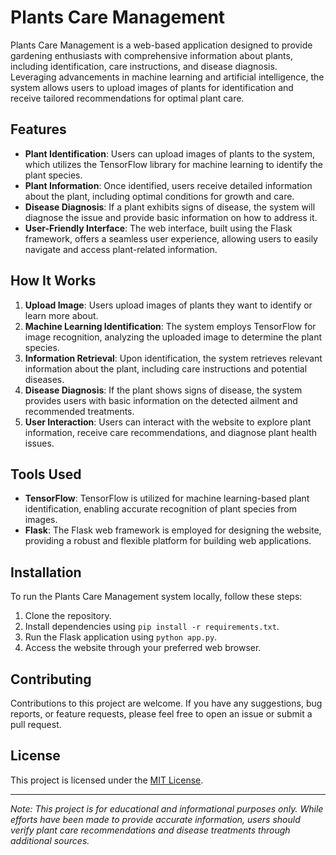 # Plants Care Management

Plants Care Management is a web-based application designed to provide gardening enthusiasts with comprehensive information about plants, including identification, care instructions, and disease diagnosis. Leveraging advancements in machine learning and artificial intelligence, the system allows users to upload images of plants for identification and receive tailored recommendations for optimal plant care.

## Features
- **Plant Identification**: Users can upload images of plants to the system, which utilizes the TensorFlow library for machine learning to identify the plant species.
- **Plant Information**: Once identified, users receive detailed information about the plant, including optimal conditions for growth and care.
- **Disease Diagnosis**: If a plant exhibits signs of disease, the system will diagnose the issue and provide basic information on how to address it.
- **User-Friendly Interface**: The web interface, built using the Flask framework, offers a seamless user experience, allowing users to easily navigate and access plant-related information.

## How It Works
1. **Upload Image**: Users upload images of plants they want to identify or learn more about.
2. **Machine Learning Identification**: The system employs TensorFlow for image recognition, analyzing the uploaded image to determine the plant species.
3. **Information Retrieval**: Upon identification, the system retrieves relevant information about the plant, including care instructions and potential diseases.
4. **Disease Diagnosis**: If the plant shows signs of disease, the system provides users with basic information on the detected ailment and recommended treatments.
5. **User Interaction**: Users can interact with the website to explore plant information, receive care recommendations, and diagnose plant health issues.

## Tools Used
- **TensorFlow**: TensorFlow is utilized for machine learning-based plant identification, enabling accurate recognition of plant species from images.
- **Flask**: The Flask web framework is employed for designing the website, providing a robust and flexible platform for building web applications.

## Installation
To run the Plants Care Management system locally, follow these steps:
1. Clone the repository.
2. Install dependencies using `pip install -r requirements.txt`.
3. Run the Flask application using `python app.py`.
4. Access the website through your preferred web browser.

## Contributing
Contributions to this project are welcome. If you have any suggestions, bug reports, or feature requests, please feel free to open an issue or submit a pull request.

## License
This project is licensed under the [MIT License](LICENSE).

---

*Note: This project is for educational and informational purposes only. While efforts have been made to provide accurate information, users should verify plant care recommendations and disease treatments through additional sources.*
